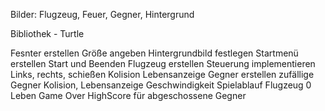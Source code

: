 Bilder: Flugzeug, Feuer, Gegner, Hintergrund

Bibliothek - Turtle

Fesnter erstellen 
    Größe angeben
    Hintergrundbild festlegen
    Startmenü erstellen
        Start und Beenden
    Flugzeug erstellen
        Steuerung implementieren
            Links, rechts, schießen 
        Kolision
            Lebensanzeige
    Gegner erstellen
        zufällige Gegner 
            Kolision, Lebensanzeige
            Geschwindigkeit
Spielablauf
    Flugzeug 0 Leben Game Over
    HighScore für abgeschossene Gegner
    

